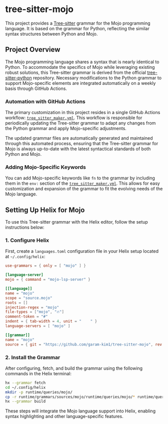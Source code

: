 # tree-sitter-mojo

This project provides a [Tree-sitter](https://tree-sitter.github.io/tree-sitter/) grammar for the Mojo programming language. It is based on the grammar for Python, reflecting the similar syntax structures between Python and Mojo.

## Project Overview

The Mojo programming language shares a syntax that is nearly identical to Python. To accommodate the specifics of Mojo while leveraging existing robust solutions, this Tree-sitter grammar is derived from the official [tree-sitter-python](https://github.com/tree-sitter/tree-sitter-python) repository. Necessary modifications to the Python grammar to support Mojo-specific elements are integrated automatically on a weekly basis through GitHub Actions.

### Automation with GitHub Actions

The primary customization in this project resides in a single GitHub Actions workflow: [`tree_sitter_maker.yml`](.github/workflows/tree_sitter_maker.yml). This workflow is responsible for periodically updating the Tree-sitter grammar to adapt any changes from the Python grammar and apply Mojo-specific adjustments.

The updated grammar files are automatically generated and maintained through this automated process, ensuring that the Tree-sitter grammar for Mojo is always up-to-date with the latest syntactical standards of both Python and Mojo.

### Adding Mojo-Specific Keywords

You can add Mojo-specific keywords like `fn` to the grammar by including them in the `env:` section of the [`tree_sitter_maker.yml`](.github/workflows/tree_sitter_maker.yml). This allows for easy customization and expansion of the grammar to fit the evolving needs of the Mojo language.

## Setting Up Helix for Mojo

To use this Tree-sitter grammar with the Helix editor, follow the setup instructions below:

### 1. Configure Helix

First, create a `languages.toml` configuration file in your Helix setup located at `~/.config/helix`:

```toml
use-grammars = { only = [ "mojo" ] }

[language-server]
mojo = { command = "mojo-lsp-server" }

[[language]]
name = "mojo"
scope = "source.mojo"
roots = []
injection-regex = "mojo"
file-types = ["mojo", "🔥"]
comment-token = "#"
indent = { tab-width = 4, unit = "    " }
language-servers = [ "mojo" ]

[[grammar]]
name = "mojo"
source = { git = "https://github.com/garam-kim1/tree-sitter-mojo", rev = "c1fbf05b52c8fc0df44ed56e1cd6a8f94330c44c" }
```

### 2. Install the Grammar

After configuring, fetch, and build the grammar using the following commands in the Helix terminal:

```bash
hx --grammar fetch
cd ~/.config/helix
mkdir -p runtime/queries/mojo/
cp -r runtime/grammars/sources/mojo/runtime/queries/mojo/* runtime/queries/mojo/
hx --grammar build
```

These steps will integrate the Mojo language support into Helix, enabling syntax highlighting and other language-specific features.
